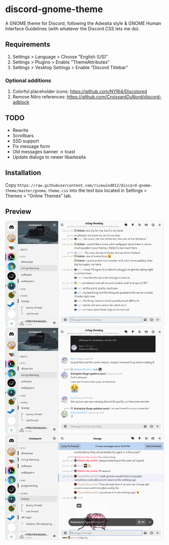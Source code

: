 # discord-gnome-theme

A GNOME theme for Discord, following the Adwaita style & GNOME Human Interface Guidelines (with whatever the Discord CSS lets me do).

## Requirements

1. Settings > Language > Choose "English (US)"
2. Settings > Plugins > Enable "ThemeAttributes"
3. Settings > Vesktop Settings > Enable "Discord Titlebar"

### Optional additions

1. Colorful placeholder icons: https://github.com/NYRI4/Discolored
2. Remove Nitro references: https://github.com/CroissantDuNord/discord-adblock

## TODO

- Rewrite
- Scrollbars
- SSD support
- Fix message form
- Old messages banner -> toast
- Update dialogs to newer libadwaita

## Installation

Copy `https://raw.githubusercontent.com/ricewind012/discord-gnome-theme/master/gnome.theme.css` into the text box located in Settings > Themes > "Online Themes" tab.

## Preview

![first](./img/Screenshot%20from%202024-04-27%2011-55-58.png)
![cozy second](./img/Screenshot%20from%202024-04-27%2012-31-42.png)
![third](./img/Screenshot%20from%202024-04-27%2012-24-16.png)
